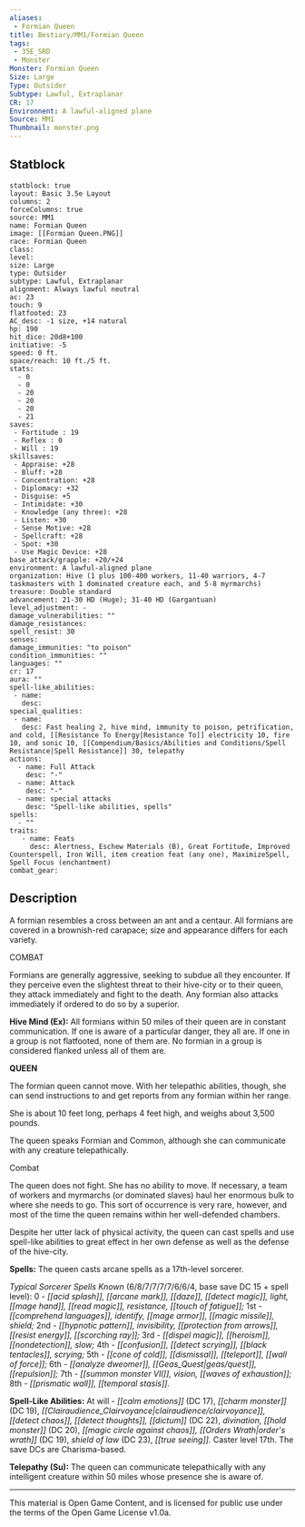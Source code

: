 ```yaml
---
aliases:
 - Formian Queen
title: Bestiary/MM1/Formian Queen
tags: 
 - 35E_SRD
 - Monster
Monster: Formian Queen
Size: Large
Type: Outsider
Subtype: Lawful, Extraplanar
CR: 17
Environnent: A lawful-aligned plane
Source: MM1
Thumbnail: monster.png
---
```


## Statblock

```statblock
statblock: true
layout: Basic 3.5e Layout
columns: 2
forceColumns: true
source: MM1 
name: Formian Queen
image: [[Formian Queen.PNG]]
race: Formian Queen
class: 
level: 
size: Large
type: Outsider
subtype: Lawful, Extraplanar
alignment: Always lawful neutral
ac: 23
touch: 9
flatfooted: 23
AC_desc: -1 size, +14 natural
hp: 190
hit_dice: 20d8+100
initiative: -5
speed: 0 ft.
space/reach: 10 ft./5 ft.
stats:
  - 0
  - 0
  - 20
  - 20
  - 20
  - 21
saves:
 - Fortitude : 19
 - Reflex : 0
 - Will : 19
skillsaves:
 - Appraise: +28
 - Bluff: +28
 - Concentration: +28
 - Diplomacy: +32
 - Disguise: +5
 - Intimidate: +30
 - Knowledge (any three): +28
 - Listen: +30
 - Sense Motive: +28
 - Spellcraft: +28
 - Spot: +30
 - Use Magic Device: +28
base_attack/grapple: +20/+24
environment: A lawful-aligned plane
organization: Hive (1 plus 100-400 workers, 11-40 warriors, 4-7 taskmasters with 1 dominated creature each, and 5-8 myrmarchs)
treasure: Double standard
advancement: 21-30 HD (Huge); 31-40 HD (Gargantuan)
level_adjustment: -
damage_vulnerabilities: ""
damage_resistances: 
spell_resist: 30
senses: 
damage_immunities: "to poison"
condition_immunities: ""
languages: ""
cr: 17
aura: ""
spell-like_abilities:
 - name: 
   desc: 
special_qualities:
 - name:
   desc: Fast healing 2, hive mind, immunity to poison, petrification, and cold, [[Resistance To Energy|Resistance To]] electricity 10, fire 10, and sonic 10, [[Compendium/Basics/Abilities and Conditions/Spell Resistance|Spell Resistance]] 30, telepathy
actions:
  - name: Full Attack
    desc: "-"
  - name: Attack
    desc: "-"
  - name: special attacks
    desc: "Spell-like abilities, spells"
spells:
  - ""
traits:
   - name: Feats
     desc: Alertness, Eschew Materials (B), Great Fortitude, Improved Counterspell, Iron Will, item creation feat (any one), MaximizeSpell, Spell Focus (enchantment)
combat_gear:  
```

## Description



A formian resembles a cross between an ant and a centaur. All formians are covered in a brownish-red carapace; size and appearance differs for each variety.

COMBAT

Formians are generally aggressive, seeking to subdue all they encounter. If they perceive even the slightest threat to their hive-city or to their queen, they attack immediately and fight to the death. Any formian also attacks immediately if ordered to do so by a superior.


**Hive Mind (Ex):** All formians within 50 miles of their queen are in constant communication. If one is aware of a particular danger, they all are. If one in a group is not flatfooted, none of them are. No formian in a group is considered flanked unless all of them are.


**QUEEN**


The formian queen cannot move. With her telepathic abilities, though, she can send instructions to and get reports from any formian within her range.

She is about 10 feet long, perhaps 4 feet high, and weighs about 3,500 pounds.

The queen speaks Formian and Common, although she can communicate with any creature telepathically.

Combat

The queen does not fight. She has no ability to move. If necessary, a team of workers and myrmarchs (or dominated slaves) haul her enormous bulk to where she needs to go. This sort of occurrence is very rare, however, and most of the time the queen remains within her well-defended chambers.

Despite her utter lack of physical activity, the queen can cast spells and use spell-like abilities to great effect in her own defense as well as the defense of the hive-city.


**Spells:** The queen casts arcane spells as a 17th-level sorcerer.


*Typical Sorcerer Spells Known* (6/8/7/7/7/7/6/6/4, base save DC 15 + spell level): 0 - *[[acid splash]], [[arcane mark]], [[daze]], [[detect magic]], light, [[mage hand]], [[read magic]], resistance, [[touch of fatigue]];* 1st - *[[comprehend languages]], identify, [[mage armor]], [[magic missile]], shield;* 2nd - *[[hypnotic pattern]], invisibility, [[protection from arrows]], [[resist energy]], [[scorching ray]];* 3rd - *[[dispel magic]], [[heroism]], [[nondetection]], slow;* 4th - *[[confusion]], [[detect scrying]], [[black tentacles]], scrying;* 5th - *[[cone of cold]], [[dismissal]], [[teleport]], [[wall of force]];* 6th - *[[analyze dweomer]], [[Geas_Quest|geas/quest]], [[repulsion]];* 7th - *[[summon monster VII]], vision, [[waves of exhaustion]];* 8th - *[[prismatic wall]], [[temporal stasis]].*


**Spell-Like Abilities:** At will - *[[calm emotions]]* (DC 17), *[[charm monster]]* (DC 19), *[[Clairaudience_Clairvoyance|clairaudience/clairvoyance]], [[detect chaos]], [[detect thoughts]], [[dictum]]* (DC 22), *divination, [[hold monster]]* (DC 20), *[[magic circle against chaos]], [[Orders Wrath|order's wrath]]* (DC 19), *shield of law* (DC 23), *[[true seeing]].* Caster level 17th. The save DCs are Charisma-based.


**Telepathy (Su):** The queen can communicate telepathically with any intelligent creature within 50 miles whose presence she is aware of.

---

This material is Open Game Content, and is licensed for public use under the terms of the Open Game License v1.0a.
